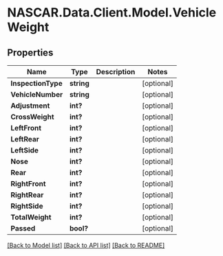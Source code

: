 # NASCAR.Data.Client.Model.VehicleWeight
## Properties

Name | Type | Description | Notes
------------ | ------------- | ------------- | -------------
**InspectionType** | **string** |  | [optional] 
**VehicleNumber** | **string** |  | [optional] 
**Adjustment** | **int?** |  | [optional] 
**CrossWeight** | **int?** |  | [optional] 
**LeftFront** | **int?** |  | [optional] 
**LeftRear** | **int?** |  | [optional] 
**LeftSide** | **int?** |  | [optional] 
**Nose** | **int?** |  | [optional] 
**Rear** | **int?** |  | [optional] 
**RightFront** | **int?** |  | [optional] 
**RightRear** | **int?** |  | [optional] 
**RightSide** | **int?** |  | [optional] 
**TotalWeight** | **int?** |  | [optional] 
**Passed** | **bool?** |  | [optional] 

[[Back to Model list]](../README.md#documentation-for-models) [[Back to API list]](../README.md#documentation-for-api-endpoints) [[Back to README]](../README.md)

